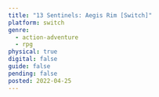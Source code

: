 ```yaml
---
title: "13 Sentinels: Aegis Rim [Switch]"
platform: switch
genre:
  - action-adventure
  - rpg
physical: true
digital: false
guide: false
pending: false
posted: 2022-04-25
---
```

